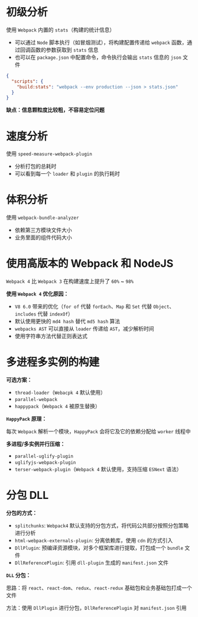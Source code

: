 # 初级分析

使用 `Webpack` 内置的 `stats`（构建的统计信息）

- 可以通过 `Node` 脚本执行（如冒烟测试），将构建配置传递给 `webpack` 函数，通过回调函数的参数获取到 `stats` 信息
- 也可以在 `package.json` 中配置命令，命令执行会输出 `stats` 信息的 `json` 文件

```json
{
  "scripts": {
    "build:stats": "webpack --env production --json > stats.json"
  }
}
```

**缺点：信息颗粒度比较粗，不容易定位问题**

# 速度分析

使用 `speed-measure-webpack-plugin`

- 分析打包的总耗时
- 可以看到每一个 `loader` 和 `plugin` 的执行耗时

# 体积分析

使用 `webpack-bundle-analyzer`

- 依赖第三方模块文件大小
- 业务里面的组件代码大小

# 使用高版本的 Webpack 和 NodeJS

`Webpack 4` 比 `Webpack 3` 在构建速度上提升了 `60%` ~ `98%`

**使用 `Webpack 4` 优化原因：**

- `V8 6.0` 带来的优化（`for of` 代替 `forEach`、`Map` 和 `Set` 代替 `Object`、`includes` 代替 `indexOf`）
- 默认使用更快的 `md4 hash` 替代 `md5 hash` 算法
- `webpacks AST` 可以直接从 `loader` 传递给 `AST`，减少解析时间
- 使用字符串方法代替正则表达式

# 多进程多实例的构建

**可选方案：**

- `thread-loader`（`Webacpk 4` 默认使用）
- `parallel-webpack`
- `happypack`（`Webpack 4` 被原生替换）

**`HappyPack` 原理：**

每次 `Webpack` 解析一个模块，`HappyPack` 会将它及它的依赖分配给 `worker` 线程中

**多进程/多实例并行压缩：**

- `parallel-uglify-plugin`
- `uglifyjs-webpack-plugin`
- `terser-webpack-plugin`（`Webpack 4` 默认使用，支持压缩 `ESNext` 语法）

# 分包 DLL

**分包的方式：**

- `splitchunks`: `Webpack4` 默认支持的分包方式，将代码公共部分按照分包策略进行分析
- `html-webpack-externals-plugin`: 分离依赖库，使用 `cdn` 的方式引入
- `DllPlugin`: 预编译资源模块，对多个框架库进行提取，打包成一个 `bundle` 文件
- `DllReferencePlugin`: 引用 `dll-plugin` 生成的 `manifest.json` 文件

**`DLL` 分包：**

思路：将 `react`、`react-dom`、`redux`、`react-redux` 基础包和业务基础包打成一个文件

方法：使用 `DllPlugin` 进行分包，`DllReferencePlugin` 对 `manifest.json` 引用



